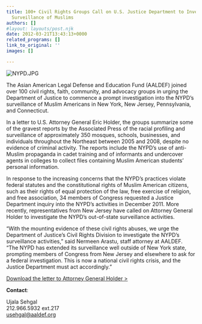 ```yaml
---
title: 100+ Civil Rights Groups Call on U.S. Justice Department to Investigate NYPD
  Surveillance of Muslims
authors: []
#layout: layouts/post.njk
date: 2012-03-21T13:43:13+0000
related_programs: []
link_to_original: ''
images: []

---
```

![NYPD.JPG](/uploads/NYPD.JPG)

The Asian American Legal Defense and Education Fund (AALDEF) joined over 100 civil rights, faith, community, and advocacy groups in urging the Department of Justice to commence a prompt investigation into the NYPD’s surveillance of Muslim Americans in New York, New Jersey, Pennsylvania, and Connecticut.

In a letter to U.S. Attorney General Eric Holder, the groups summarize some of the gravest reports by the Associated Press of the racial profiling and surveillance of approximately 350 mosques, schools, businesses, and individuals  throughout the Northeast between 2005 and 2008, despite no evidence of criminal activity. The reports include the NYPD’s use of anti-Muslim propaganda in cadet training and of informants and undercover agents in colleges to collect files containing Muslim American students’ personal information.

In response to the increasing concerns that the NYPD’s practices violate federal statutes and the constitutional rights of Muslim American citizens, such as their rights of equal protection of the law, free exercise of religion, and free association, 34 members of Congress requested a Justice Department inquiry into the NYPD’s activities in December 2011. More recently, representatives from New Jersey have called on Attorney General Holder to investigate the NYPD’s out-of-state surveillance activities.

“With the mounting evidence of these civil rights abuses, we urge the Department of Justice’s Civil Rights Division to investigate the NYPD’s surveillance activities,” said Nermeen Arastu, staff attorney at AALDEF. “The NYPD has extended its surveillance well outside of New York state, prompting members of Congress from New Jersey and elsewhere to ask for a federal investigation. This is now a national civil rights crisis, and the Justice Department must act accordingly.”

[Download the letter to Attorney General Holder >](/uploads/pdf/Letter%20to%20Holder%20re%20%20NYPD%20FINAL.pdf)

**Contact**:

Ujala Sehgal  
212\.966.5932 ext.217  
[usehgal@aaldef.org](mailto:usehgal@aaldef.org)